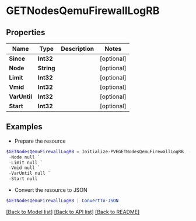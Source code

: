 # GETNodesQemuFirewallLogRB
## Properties

Name | Type | Description | Notes
------------ | ------------- | ------------- | -------------
**Since** | **Int32** |  | [optional] 
**Node** | **String** |  | [optional] 
**Limit** | **Int32** |  | [optional] 
**Vmid** | **Int32** |  | [optional] 
**VarUntil** | **Int32** |  | [optional] 
**Start** | **Int32** |  | [optional] 

## Examples

- Prepare the resource
```powershell
$GETNodesQemuFirewallLogRB = Initialize-PVEGETNodesQemuFirewallLogRB  -Since null `
 -Node null `
 -Limit null `
 -Vmid null `
 -VarUntil null `
 -Start null
```

- Convert the resource to JSON
```powershell
$GETNodesQemuFirewallLogRB | ConvertTo-JSON
```

[[Back to Model list]](../README.md#documentation-for-models) [[Back to API list]](../README.md#documentation-for-api-endpoints) [[Back to README]](../README.md)

